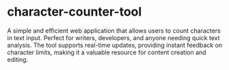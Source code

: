 # character-counter-tool
A simple and efficient web application that allows users to count characters in text input. Perfect for writers, developers, and anyone needing quick text analysis. The tool supports real-time updates, providing instant feedback on character limits, making it a valuable resource for content creation and editing.
